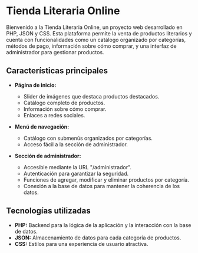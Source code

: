 # Tienda Literaria Online

Bienvenido a la Tienda Literaria Online, un proyecto web desarrollado en PHP, JSON y CSS. Esta plataforma permite la venta de productos literarios y cuenta con funcionalidades como un catálogo organizado por categorías, métodos de pago, información sobre cómo comprar, y una interfaz de administrador para gestionar productos.

## Características principales

- **Página de inicio:**
  - Slider de imágenes que destaca productos destacados.
  - Catálogo completo de productos.
  - Información sobre cómo comprar.
  - Enlaces a redes sociales.

- **Menú de navegación:**
  - Catálogo con submenús organizados por categorías.
  - Acceso fácil a la sección de administrador.

- **Sección de administrador:**
  - Accesible mediante la URL "/administrador".
  - Autenticación para garantizar la seguridad.
  - Funciones de agregar, modificar y eliminar productos por categoría.
  - Conexión a la base de datos para mantener la coherencia de los datos.

## Tecnologías utilizadas

- **PHP:** Backend para la lógica de la aplicación y la interacción con la base de datos.
- **JSON:** Almacenamiento de datos para cada categoría de productos.
- **CSS:** Estilos para una experiencia de usuario atractiva.
